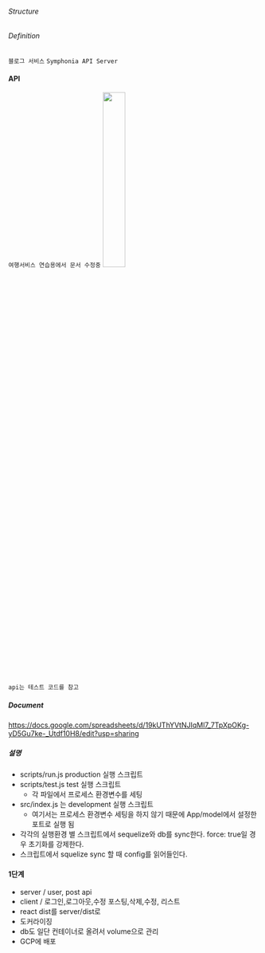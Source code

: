 ###### Structure

###### Definition

`블로그 서비스`
`Symphonia API Server`

#### API

`여행서비스 연습용에서 문서 수정중`
<img width="30%" src="https://user-images.githubusercontent.com/16025776/72713055-ac0bee00-3baf-11ea-9e77-a62c08c1ce5f.jpg">

`api는 테스트 코드를 참고`

##### Document

https://docs.google.com/spreadsheets/d/19kUThYVtNJIqMl7_7TpXpOKg-yD5Gu7ke-_Utdf10H8/edit?usp=sharing

##### 설명

- scripts/run.js production 실행 스크립트
- scripts/test.js test 실행 스크립트
  - 각 파일에서 프로세스 환경변수를 세팅
- src/index.js 는 development 실행 스크립트
  - 여기서는 프로세스 환경변수 세팅을 하지 않기 때문에 App/model에서 설정한 포트로 실행 됨
- 각각의 실행환경 별 스크립트에서 sequelize와 db를 sync한다. force: true일 경우 초기화를 강제한다.
- 스크립트에서 squelize sync 할 때 config를 읽어들인다.

#### 1단계

- server / user, post api
- client / 로그인,로그아웃,수정 포스팅,삭제,수정, 리스트
- react dist를 server/dist로
- 도커라이징
- db도 일단 컨테이너로 올려서 volume으로 관리
- GCP에 배포
